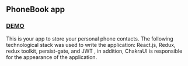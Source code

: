## PhoneBook app 

### [DEMO](https://gash94.github.io/goit-react-hw-08-phonebook/)

This is your app to store your personal phone contacts. The following technological stack was used to write the application: React.js, Redux, redux toolkit, persist-gate, and JWT , in addition, ChakraUI is responsible for the appearance of the application.
